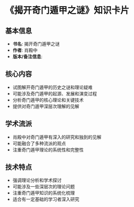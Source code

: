 # 《揭开奇门遁甲之谜》知识卡片

## 基本信息
- **书名**: 揭开奇门遁甲之谜
- **作者**: 肖殿中
- **版本/备注信息**:

## 核心内容
- 试图解开奇门遁甲的历史之谜和理论疑难
- 可能涉及奇门遁甲的起源、发展和演变过程
- 分析奇门遁甲的核心理论和关键技术
- 提供对奇门遁甲深层次理解的见解

## 学术流派
- 肖殿中对奇门遁甲有深入的研究和独到的见解
- 可能融合了多种流派的观点
- 注重奇门遁甲理论的系统性和完整性

## 技术特点
- 强调理论分析和学术探讨
- 可能涉及一些深层次的理论问题
- 注重奇门遁甲知识的系统化梳理
- 适合有一定基础的学习者深入研究